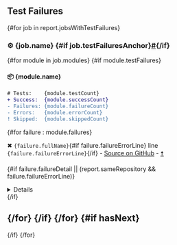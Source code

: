 ## Test Failures

{#for job in report.jobsWithTestFailures}
### :gear: {job.name} {#if job.testFailuresAnchor}<a href="#user-content-{job.testFailuresAnchor}" id="{job.testFailuresAnchor}">#</a>{/if}
{#for module in job.modules}
{#if module.testFailures}
#### :package: {module.name}

```diff
# Tests:    {module.testCount}
+ Success:  {module.successCount}
- Failures: {module.failureCount}
- Errors:   {module.errorCount}
! Skipped:  {module.skippedCount}
```

{#for failure : module.failures}
<p>✖ <code>{failure.fullName}</code>{#if failure.failureErrorLine} line <code>{failure.failureErrorLine}</code>{/if} <a id="test-failure-{failure.fullClassName.toLowerCase}-{count}"></a> - <a href="{failure.shortenedFailureUrl}">Source on GitHub</a> - <a href="#user-content-build-summary-top">🠅</a></p>

{#if failure.failureDetail || (report.sameRepository && failure.failureErrorLine)}
<details>

{#if failure.failureDetail}
```
{failure.failureDetail.trim}
```
{/if}

{#if report.sameRepository && failure.failureErrorLine}
{failure.shortenedFailureUrl}
{/if}
</details>
{/if}

{/for}
{/if}
{/for}
{#if hasNext}
---
{/if}
{/for}

